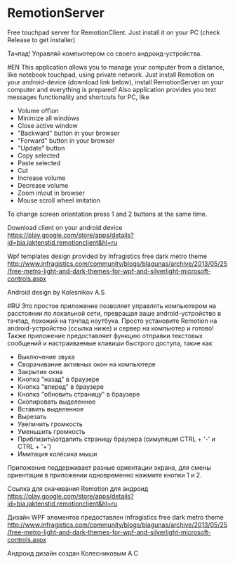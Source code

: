 # RemotionServer
Free touchpad server for RemotionClient. Just install it on your PC (check Release to get installer)

Тачпад! Управляй компьютером со своего андроид-устройства.

#EN
This application allows you to manage your computer from a distance, like notebook touchpad, using private network.
Just install Remotion on your android-device (download link below), install RemotionServer on your computer and everything is prepared!
Also application provides you text messages functionality and shortcuts for PC, like

- Volume off\on
- Minimize all windows
- Close active window
- "Backward" button in your browser
- "Forward" button in your browser
- "Update" button
- Copy selected
- Paste selected
- Cut
- Increase volume
- Decrease volume
- Zoom in\out in browser
- Mouse scroll wheel imitation

To change screen orientation press 1 and 2 buttons at the same time.

Download client on your android device
https://play.google.com/store/apps/details?id=bia.jaktenstid.remotionclient&hl=ru

Wpf templates design provided by Infragistics free dark metro theme
http://www.infragistics.com/community/blogs/blagunas/archive/2013/05/25/free-metro-light-and-dark-themes-for-wpf-and-silverlight-microsoft-controls.aspx

Android design by Kolesnikov A.S

#RU
Это простое приложение позволяет управлять компьютером на расстоянии по локальной сети, превращая ваше android-устройство в тачпад,
похожий на тачпад ноутбука.
Просто установите Remotion на android-устройство (ссылка ниже) и сервер на компьютер и готово!
Также приложение предоставляет функцию отправки текстовых сообщений и настраиваемые клавиши быстрого доступа, такие как

- Выключение звука
- Сворачивание активных окон на компьютере
- Закрытие окна
- Кнопка "назад" в браузере
- Кнопка "вперед" в браузере
- Кнопка "обновить страницу" в браузере
- Скопировать выделенное
- Вставить выделенное
- Вырезать
- Увеличить громкость
- Уменьшить громкость
- Приблизить\отдалить страницу браузера (симуляция CTRL + '-' и CTRL + '+')
- Имитация колёсика мыши

Приложение поддерживает разные ориентации экрана, для смены ориентации в приложении одновременно нажмите кнопки 1 и 2.

Ссылка для скачивания Remotion для андроид
https://play.google.com/store/apps/details?id=bia.jaktenstid.remotionclient&hl=ru

Дизайн WPF элементов предоставлен Infragistics free dark metro theme
http://www.infragistics.com/community/blogs/blagunas/archive/2013/05/25/free-metro-light-and-dark-themes-for-wpf-and-silverlight-microsoft-controls.aspx

Андроид дизайн создан Колесниковым А.С

